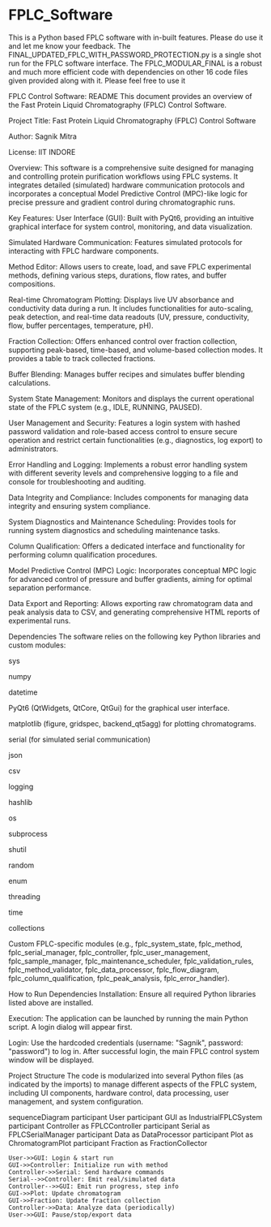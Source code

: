 # FPLC_Software
This is a Python based FPLC software with in-built features. Please do use it and let me know your feedback. 
The FINAL_UPDATED_FPLC_WITH_PASSWORD_PROTECTION.py is a single shot run for the FPLC software interface. 
The FPLC_MODULAR_FINAL is a robust and much more efficient code with dependencies on other 16 code files given provided along with it. Please feel free to use it 


FPLC Control Software: README
This document provides an overview of the Fast Protein Liquid Chromatography (FPLC) Control Software.

Project Title:
Fast Protein Liquid Chromatography (FPLC) Control Software

Author:
Sagnik Mitra

License:
IIT INDORE

Overview:
This software is a comprehensive suite designed for managing and controlling protein purification workflows using FPLC systems. It integrates detailed (simulated) hardware communication protocols and incorporates a conceptual Model Predictive Control (MPC)-like logic for precise pressure and gradient control during chromatographic runs.

Key Features:
User Interface (GUI): Built with PyQt6, providing an intuitive graphical interface for system control, monitoring, and data visualization.

Simulated Hardware Communication: Features simulated protocols for interacting with FPLC hardware components.

Method Editor: Allows users to create, load, and save FPLC experimental methods, defining various steps, durations, flow rates, and buffer compositions.

Real-time Chromatogram Plotting: Displays live UV absorbance and conductivity data during a run. It includes functionalities for auto-scaling, peak detection, and real-time data readouts (UV, pressure, conductivity, flow, buffer percentages, temperature, pH).

Fraction Collection: Offers enhanced control over fraction collection, supporting peak-based, time-based, and volume-based collection modes. It provides a table to track collected fractions.

Buffer Blending: Manages buffer recipes and simulates buffer blending calculations.

System State Management: Monitors and displays the current operational state of the FPLC system (e.g., IDLE, RUNNING, PAUSED).

User Management and Security: Features a login system with hashed password validation and role-based access control to ensure secure operation and restrict certain functionalities (e.g., diagnostics, log export) to administrators.

Error Handling and Logging: Implements a robust error handling system with different severity levels and comprehensive logging to a file and console for troubleshooting and auditing.

Data Integrity and Compliance: Includes components for managing data integrity and ensuring system compliance.

System Diagnostics and Maintenance Scheduling: Provides tools for running system diagnostics and scheduling maintenance tasks.

Column Qualification: Offers a dedicated interface and functionality for performing column qualification procedures.

Model Predictive Control (MPC) Logic: Incorporates conceptual MPC logic for advanced control of pressure and buffer gradients, aiming for optimal separation performance.

Data Export and Reporting: Allows exporting raw chromatogram data and peak analysis data to CSV, and generating comprehensive HTML reports of experimental runs.

Dependencies
The software relies on the following key Python libraries and custom modules:

sys

numpy

datetime

PyQt6 (QtWidgets, QtCore, QtGui) for the graphical user interface.

matplotlib (figure, gridspec, backend_qt5agg) for plotting chromatograms.

serial (for simulated serial communication)

json

csv

logging

hashlib

os

subprocess

shutil

random

enum

threading

time

collections

Custom FPLC-specific modules (e.g., fplc_system_state, fplc_method, fplc_serial_manager, fplc_controller, fplc_user_management, fplc_sample_manager, fplc_maintenance_scheduler, fplc_validation_rules, fplc_method_validator, fplc_data_processor, fplc_flow_diagram, fplc_column_qualification, fplc_peak_analysis, fplc_error_handler).

How to Run
Dependencies Installation: Ensure all required Python libraries listed above are installed.

Execution: The application can be launched by running the main Python script. A login dialog will appear first.

Login: Use the hardcoded credentials (username: "Sagnik", password: "password") to log in. After successful login, the main FPLC control system window will be displayed.

Project Structure
The code is modularized into several Python files (as indicated by the imports) to manage different aspects of the FPLC system, including UI components, hardware control, data processing, user management, and system configuration.


sequenceDiagram
    participant User
    participant GUI as IndustrialFPLCSystem
    participant Controller as FPLCController
    participant Serial as FPLCSerialManager
    participant Data as DataProcessor
    participant Plot as ChromatogramPlot
    participant Fraction as FractionCollector

    User->>GUI: Login & start run
    GUI->>Controller: Initialize run with method
    Controller->>Serial: Send hardware commands
    Serial-->>Controller: Emit real/simulated data
    Controller-->>GUI: Emit run progress, step info
    GUI->>Plot: Update chromatogram
    GUI->>Fraction: Update fraction collection
    Controller->>Data: Analyze data (periodically)
    User->>GUI: Pause/stop/export data

